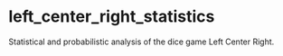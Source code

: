 # left_center_right_statistics
Statistical and probabilistic analysis of the dice game Left Center Right.
